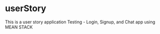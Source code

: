 # userStory
This is a user story application
Testing - Login, Signup, and Chat app using MEAN STACK

